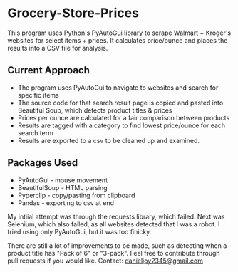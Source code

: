 # Grocery-Store-Prices

This program uses Python's PyAutoGui library to scrape Walmart + Kroger's websites for select items + prices. It calculates price/ounce and places the results into a CSV file for analysis.

## Current Approach
- The program uses PyAutoGui to navigate to websites and search for specific items
- The source code for that search result page is copied and pasted into Beautiful Soup, which detects product titles & prices
- Prices per ounce are calculated for a fair comparison between products
- Results are tagged with a category to find lowest price/ounce for each search term
- Results are exported to a csv to be cleaned up and examined.

## Packages Used
- PyAutoGui - mouse movement
- BeautifulSoup - HTML parsing
- Pyperclip - copy/pasting from clipboard
- Pandas - exporting to csv at end


My intiial attempt was through the requests library, which failed. Next was Selenium, which also failed, as all websites detected that I was a robot. I tried using only PyAutoGui, but it was too finicky.

There are still a lot of improvements to be made, such as detecting when a product title has "Pack of 6" or "3-pack". Feel free to contribute through pull requests if you would like.
Contact: danieljoy2345@gmail.com
